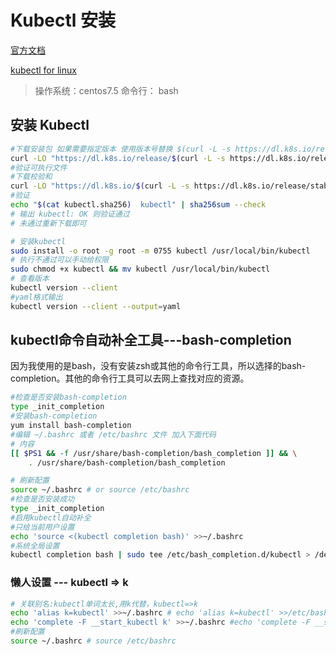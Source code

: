 # Kubectl 安装

[官方文档](https://kubernetes.io/zh/docs/tasks/tools/)

[kubectl for linux](https://kubernetes.io/zh/docs/tasks/tools/install-kubectl-linux/)

> 操作系统：centos7.5
> 命令行： bash

## 安装 Kubectl
```bash
#下载安装包 如果需要指定版本 使用版本号替换 $(curl -L -s https://dl.k8s.io/release/stable.txt) 即可
curl -LO "https://dl.k8s.io/release/$(curl -L -s https://dl.k8s.io/release/stable.txt)/bin/linux/amd64/kubectl"
#验证可执行文件
#下载校验和
curl -LO "https://dl.k8s.io/$(curl -L -s https://dl.k8s.io/release/stable.txt)/bin/linux/amd64/kubectl.sha256"
#验证
echo "$(cat kubectl.sha256)  kubectl" | sha256sum --check 
# 输出 kubectl: OK 则验证通过
# 未通过重新下载即可

# 安装kubectl
sudo install -o root -g root -m 0755 kubectl /usr/local/bin/kubectl
# 执行不通过可以手动给权限
sudo chmod +x kubectl && mv kubectl /usr/local/bin/kubectl
# 查看版本
kubectl version --client
#yaml格式输出
kubectl version --client --output=yaml
```
## kubectl命令自动补全工具---bash-completion

因为我使用的是bash，没有安装zsh或其他的命令行工具，所以选择的bash-completion。其他的命令行工具可以去网上查找对应的资源。

```bash
#检查是否安装bash-completion
type _init_completion
#安装bash-completion
yum install bash-completion
#编辑 ~/.bashrc 或者 /etc/bashrc 文件 加入下面代码
# 内容
[[ $PS1 && -f /usr/share/bash-completion/bash_completion ]] && \
    . /usr/share/bash-completion/bash_completion

# 刷新配置
source ~/.bashrc # or source /etc/bashrc
#检查是否安装成功
type _init_completion
#启用kubectl自动补全
#只给当前用户设置
echo 'source <(kubectl completion bash)' >>~/.bashrc
#系统全局设置
kubectl completion bash | sudo tee /etc/bash_completion.d/kubectl > /dev/null
```
### 懒人设置 --- kubectl => k
```bash
# 关联别名:kubectl单词太长,用k代替，kubectl=>k
echo 'alias k=kubectl' >>~/.bashrc # echo 'alias k=kubectl' >>/etc/bashrc
echo 'complete -F __start_kubectl k' >>~/.bashrc #echo 'complete -F __start_kubectl k' >>/etc/bashrc
#刷新配置
source ~/.bashrc # source /etc/bashrc
```
